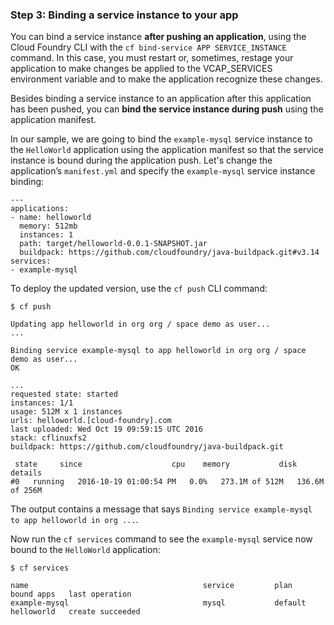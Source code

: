### Step 3: Binding a service instance to your app

You can bind a service instance **after pushing an application**, using the Cloud Foundry CLI with the `cf bind-service APP SERVICE_INSTANCE` command. In this case, you must restart or, sometimes, restage your application to make changes be applied to the VCAP_SERVICES environment variable and to make the application recognize these changes.



Besides binding a service instance to an application after this application has been pushed, you can 
**bind the service instance during push** using the application manifest.

In our sample, we are going to bind the `example-mysql` service instance to the `HelloWorld` application using the application manifest so that the service instance is bound during the application push. Let's change the application’s `manifest.yml` and specify the `example-mysql` service instance binding:

	---
	applications:
	- name: helloworld
	  memory: 512mb
	  instances: 1
	  path: target/helloworld-0.0.1-SNAPSHOT.jar
	  buildpack: https://github.com/cloudfoundry/java-buildpack.git#v3.14
	services:
	- example-mysql

To deploy the updated version, use the `cf push` CLI command:

	$ cf push

	Updating app helloworld in org org / space demo as user...
	...

	Binding service example-mysql to app helloworld in org org / space demo as user...
	OK

	...
	requested state: started
	instances: 1/1
	usage: 512M x 1 instances
	urls: helloworld.[cloud-foundry].com
	last uploaded: Wed Oct 19 09:59:15 UTC 2016
	stack: cflinuxfs2
	buildpack: https://github.com/cloudfoundry/java-buildpack.git

	 state     since                    cpu    memory           disk             details
	#0   running   2016-10-19 01:00:54 PM   0.0%   273.1M of 512M   136.6M of 256M

The output contains a message that says `Binding service example-mysql to app helloworld in org ...`.

Now run the `cf services` command to see the `example-mysql` service now bound to the `HelloWorld` application:

	$ cf services

	name                                       service         plan      bound apps   last operation
	example-mysql                              mysql           default   helloworld   create succeeded